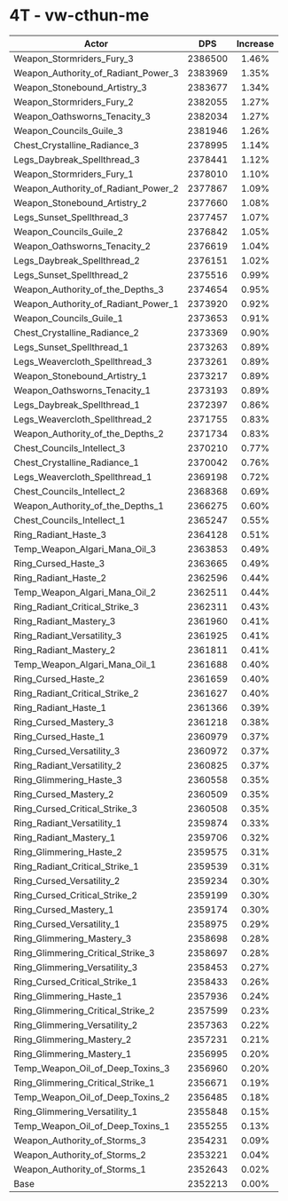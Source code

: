 # 4T - vw-cthun-me
| Actor | DPS | Increase |
|---|:---:|:---:|
|Weapon_Stormriders_Fury_3|2386500|1.46%|
|Weapon_Authority_of_Radiant_Power_3|2383969|1.35%|
|Weapon_Stonebound_Artistry_3|2383677|1.34%|
|Weapon_Stormriders_Fury_2|2382055|1.27%|
|Weapon_Oathsworns_Tenacity_3|2382034|1.27%|
|Weapon_Councils_Guile_3|2381946|1.26%|
|Chest_Crystalline_Radiance_3|2378995|1.14%|
|Legs_Daybreak_Spellthread_3|2378441|1.12%|
|Weapon_Stormriders_Fury_1|2378010|1.10%|
|Weapon_Authority_of_Radiant_Power_2|2377867|1.09%|
|Weapon_Stonebound_Artistry_2|2377660|1.08%|
|Legs_Sunset_Spellthread_3|2377457|1.07%|
|Weapon_Councils_Guile_2|2376842|1.05%|
|Weapon_Oathsworns_Tenacity_2|2376619|1.04%|
|Legs_Daybreak_Spellthread_2|2376151|1.02%|
|Legs_Sunset_Spellthread_2|2375516|0.99%|
|Weapon_Authority_of_the_Depths_3|2374654|0.95%|
|Weapon_Authority_of_Radiant_Power_1|2373920|0.92%|
|Weapon_Councils_Guile_1|2373653|0.91%|
|Chest_Crystalline_Radiance_2|2373369|0.90%|
|Legs_Sunset_Spellthread_1|2373263|0.89%|
|Legs_Weavercloth_Spellthread_3|2373261|0.89%|
|Weapon_Stonebound_Artistry_1|2373217|0.89%|
|Weapon_Oathsworns_Tenacity_1|2373193|0.89%|
|Legs_Daybreak_Spellthread_1|2372397|0.86%|
|Legs_Weavercloth_Spellthread_2|2371755|0.83%|
|Weapon_Authority_of_the_Depths_2|2371734|0.83%|
|Chest_Councils_Intellect_3|2370210|0.77%|
|Chest_Crystalline_Radiance_1|2370042|0.76%|
|Legs_Weavercloth_Spellthread_1|2369198|0.72%|
|Chest_Councils_Intellect_2|2368368|0.69%|
|Weapon_Authority_of_the_Depths_1|2366275|0.60%|
|Chest_Councils_Intellect_1|2365247|0.55%|
|Ring_Radiant_Haste_3|2364128|0.51%|
|Temp_Weapon_Algari_Mana_Oil_3|2363853|0.49%|
|Ring_Cursed_Haste_3|2363665|0.49%|
|Ring_Radiant_Haste_2|2362596|0.44%|
|Temp_Weapon_Algari_Mana_Oil_2|2362511|0.44%|
|Ring_Radiant_Critical_Strike_3|2362311|0.43%|
|Ring_Radiant_Mastery_3|2361960|0.41%|
|Ring_Radiant_Versatility_3|2361925|0.41%|
|Ring_Radiant_Mastery_2|2361811|0.41%|
|Temp_Weapon_Algari_Mana_Oil_1|2361688|0.40%|
|Ring_Cursed_Haste_2|2361659|0.40%|
|Ring_Radiant_Critical_Strike_2|2361627|0.40%|
|Ring_Radiant_Haste_1|2361366|0.39%|
|Ring_Cursed_Mastery_3|2361218|0.38%|
|Ring_Cursed_Haste_1|2360979|0.37%|
|Ring_Cursed_Versatility_3|2360972|0.37%|
|Ring_Radiant_Versatility_2|2360825|0.37%|
|Ring_Glimmering_Haste_3|2360558|0.35%|
|Ring_Cursed_Mastery_2|2360509|0.35%|
|Ring_Cursed_Critical_Strike_3|2360508|0.35%|
|Ring_Radiant_Versatility_1|2359874|0.33%|
|Ring_Radiant_Mastery_1|2359706|0.32%|
|Ring_Glimmering_Haste_2|2359575|0.31%|
|Ring_Radiant_Critical_Strike_1|2359539|0.31%|
|Ring_Cursed_Versatility_2|2359234|0.30%|
|Ring_Cursed_Critical_Strike_2|2359199|0.30%|
|Ring_Cursed_Mastery_1|2359174|0.30%|
|Ring_Cursed_Versatility_1|2358975|0.29%|
|Ring_Glimmering_Mastery_3|2358698|0.28%|
|Ring_Glimmering_Critical_Strike_3|2358697|0.28%|
|Ring_Glimmering_Versatility_3|2358453|0.27%|
|Ring_Cursed_Critical_Strike_1|2358433|0.26%|
|Ring_Glimmering_Haste_1|2357936|0.24%|
|Ring_Glimmering_Critical_Strike_2|2357599|0.23%|
|Ring_Glimmering_Versatility_2|2357363|0.22%|
|Ring_Glimmering_Mastery_2|2357231|0.21%|
|Ring_Glimmering_Mastery_1|2356995|0.20%|
|Temp_Weapon_Oil_of_Deep_Toxins_3|2356960|0.20%|
|Ring_Glimmering_Critical_Strike_1|2356671|0.19%|
|Temp_Weapon_Oil_of_Deep_Toxins_2|2356485|0.18%|
|Ring_Glimmering_Versatility_1|2355848|0.15%|
|Temp_Weapon_Oil_of_Deep_Toxins_1|2355255|0.13%|
|Weapon_Authority_of_Storms_3|2354231|0.09%|
|Weapon_Authority_of_Storms_2|2353221|0.04%|
|Weapon_Authority_of_Storms_1|2352643|0.02%|
|Base|2352213|0.00%|

